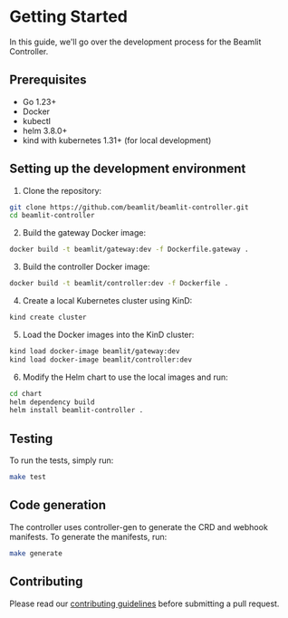 # Getting Started

In this guide, we'll go over the development process for the Beamlit Controller.

## Prerequisites

- Go 1.23+
- Docker
- kubectl
- helm 3.8.0+
- kind with kubernetes 1.31+ (for local development)

## Setting up the development environment

1. Clone the repository:
  ```bash
  git clone https://github.com/beamlit/beamlit-controller.git
  cd beamlit-controller
  ```

2. Build the gateway Docker image:
  ```bash
  docker build -t beamlit/gateway:dev -f Dockerfile.gateway .
  ```

3. Build the controller Docker image:
  ```bash
  docker build -t beamlit/controller:dev -f Dockerfile .
  ```

4. Create a local Kubernetes cluster using KinD:
  ```bash
  kind create cluster
  ```

5. Load the Docker images into the KinD cluster:
  ```bash
  kind load docker-image beamlit/gateway:dev
  kind load docker-image beamlit/controller:dev
  ```

6. Modify the Helm chart to use the local images and run:
  ```bash
  cd chart
  helm dependency build
  helm install beamlit-controller .
  ```

## Testing

To run the tests, simply run:

```bash
make test
```

## Code generation

The controller uses controller-gen to generate the CRD and webhook manifests. To generate the manifests, run:

```bash
make generate
```

## Contributing

Please read our [contributing guidelines](https://github.com/beamlit/beamlit-controller/blob/main/CONTRIBUTING.md) before submitting a pull request.
